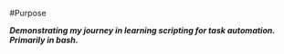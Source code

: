 #Purpose

***Demonstrating my journey in learning scripting for task automation. Primarily in bash.***
